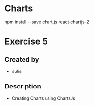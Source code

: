 # Charts
npm install --save chart.js react-chartjs-2

# Exercise 5
## Created by
- Julia
## Description
- Creating Charts using ChartsJs